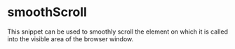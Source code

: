 # smoothScroll
This snippet can be used to smoothly scroll the element on which it is called into the visible area of the browser window.

